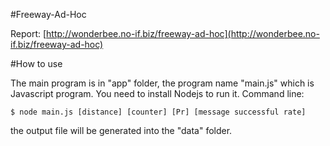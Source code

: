 #Freeway-Ad-Hoc

Report: [http://wonderbee.no-if.biz/freeway-ad-hoc](http://wonderbee.no-if.biz/freeway-ad-hoc)

#How to use

The main program is in "app" folder, the program name "main.js" which is Javascript program. You need to install Nodejs to run it. Command line: 

	$ node main.js [distance] [counter] [Pr] [message successful rate]

the output file will be generated into the "data" folder.

